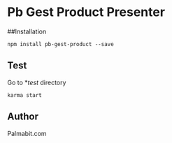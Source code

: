 # Pb Gest Product Presenter

##Installation

    npm install pb-gest-product --save

## Test

Go to **test* directory

    karma start

## Author

Palmabit.com
